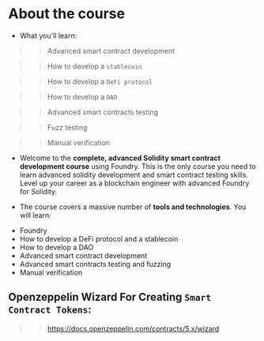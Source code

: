 # About the course
- What you'll learn:

>> Advanced smart contract development

>> How to develop a `stablecoin`

>> How to develop a `DeFi protocol`

>> How to develop a `DAO`

>> Advanced smart contracts testing

>> Fuzz testing

>> Manual verification


- Welcome to the **complete, advanced Solidity smart contract development course** using Foundry. This is the only course you need to learn advanced solidity development and smart contract testing skills. Level up your career as a blockchain engineer with advanced Foundry for Solidity.

- The course covers a massive number of **tools and technologies**. You will learn:

* Foundry
* How to develop a DeFi protocol and a stablecoin
* How to develop a DAO
* Advanced smart contract development
* Advanced smart contracts testing and fuzzing
* Manual verification

## Openzeppelin Wizard For Creating `Smart Contract Tokens`:
>> https://docs.openzeppelin.com/contracts/5.x/wizard

